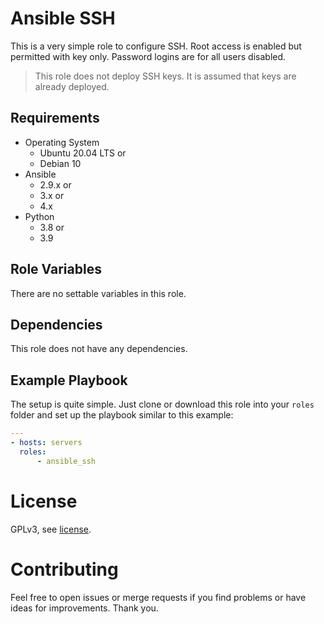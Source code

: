 # Ansible SSH

This is a very simple role to configure SSH. 
Root access is enabled but permitted with key only. 
Password logins are for all users disabled.

> This role does not deploy SSH keys. It is assumed that keys are already deployed.

## Requirements

- Operating System
  - Ubuntu 20.04 LTS or
  - Debian 10
- Ansible
  - 2.9.x or
  - 3.x or
  - 4.x 
- Python
  - 3.8 or
  - 3.9

## Role Variables

There are no settable variables in this role.

## Dependencies

This role does not have any dependencies.

## Example Playbook

The setup is quite simple.
Just clone or download this role into your `roles` folder and set up the playbook similar to this example:

```yml
---
- hosts: servers
  roles:
      - ansible_ssh
```

# License

GPLv3, see [license](./LICENSE).

# Contributing

Feel free to open issues or merge requests if you find problems or have ideas for improvements. Thank you.
